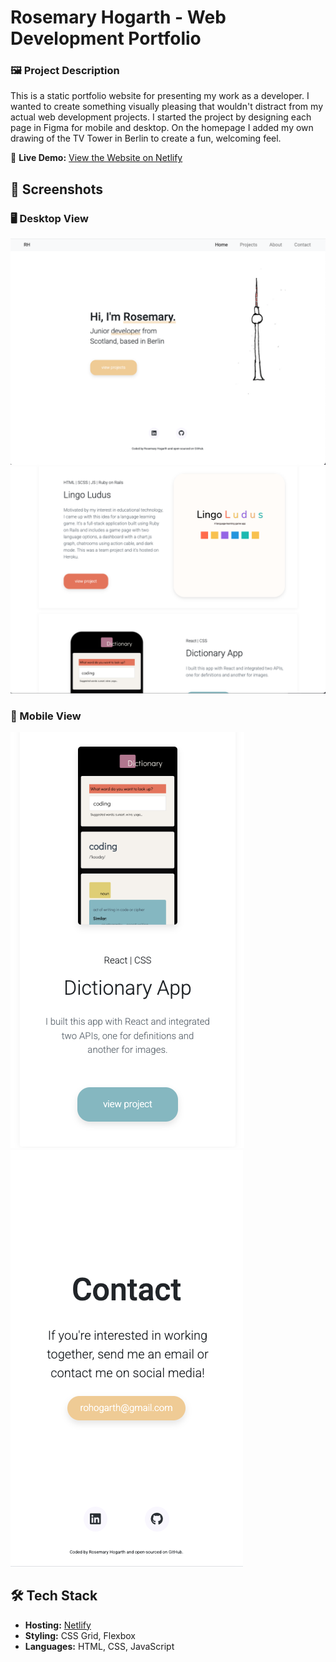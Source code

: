 # Rosemary Hogarth - Web Development Portfolio

### 🖼️ Project Description
This is a static portfolio website for presenting my work as a developer. I wanted to create something visually pleasing that wouldn't distract from my actual web development projects.
I started the project by designing each page in Figma for mobile and desktop. On the homepage I added my own drawing of the TV Tower in Berlin to create a fun, welcoming feel.

🔗 **Live Demo:** [View the Website on Netlify](https://wondrous-sprite-d950e1.netlify.app/)  

## 📸 Screenshots  

### 🖥️ Desktop View  
![Desktop View](screenshots/home.png)  
![Desktop View](screenshots/projects.png)  

### 📱 Mobile View  
![Mobile View](screenshots/mobile-view.png)  ![Mobile View](screenshots/contact-mobile.png)  
  
## 🛠 Tech Stack  
- **Hosting:** [Netlify](https://www.netlify.com/)  
- **Styling:** CSS Grid, Flexbox  
- **Languages:** HTML, CSS, JavaScript  
